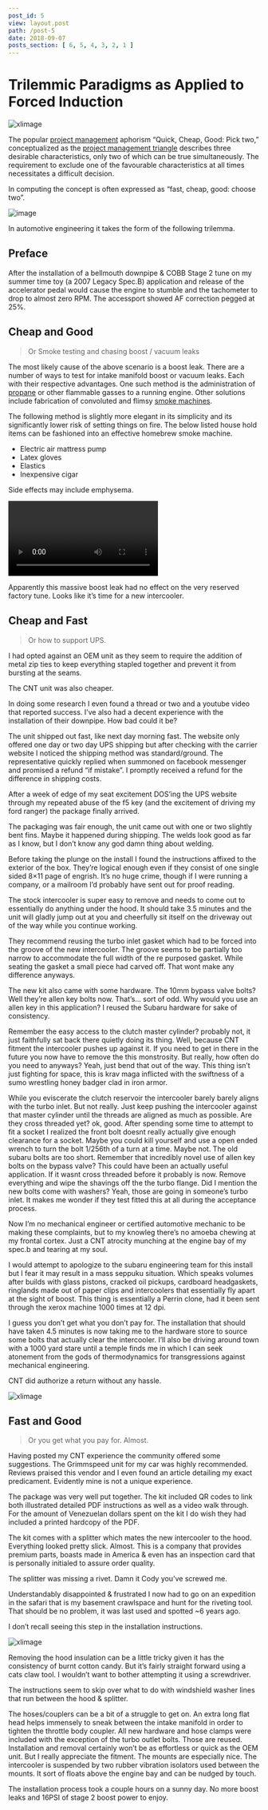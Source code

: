 ```yaml
---
post_id: 5
view: layout.post
path: /post-5
date: 2018-09-07
posts_section: [ 6, 5, 4, 3, 2, 1 ]
---
```


# Trilemmic Paradigms as Applied to Forced Induction

![xlimage](/assets/images/5/1.jpg)

The popular [project management](https://en.wikipedia.org/wiki/Project_management) aphorism “Quick, Cheap, Good: Pick two,” conceptualized as the [project management triangle](https://en.wikipedia.org/wiki/Project_management_triangle) describes three desirable characteristics, only two of which can be true simultaneously. The requirement to exclude one of the favourable characteristics at all times necessitates a difficult decision.

In computing the concept is often expressed as “fast, cheap, good: choose two”.

![image](/assets/images/5/2.png)

In automotive engineering it takes the form of the following trilemma.

## Preface

After the installation of a bellmouth downpipe & COBB Stage 2 tune on my summer time toy (a 2007 Legacy Spec.B) application and release of the accelerator pedal would cause the engine to stumble and the tachometer to drop to almost zero RPM.  The accessport showed AF correction pegged at 25%.

## Cheap and Good

> Or Smoke testing and chasing boost / vacuum leaks

The most likely cause of the above scenario is a boost leak.  There are a number of ways to test for intake manifold boost or vacuum leaks.  Each with their respective advantages. One such method is the administration of [propane](https://www.youtube.com/watch?v=qTzDY95aqXg&t=362s) or other flammable gasses to a running engine. Other solutions include fabrication of convoluted and flimsy [smoke machines](https://www.youtube.com/watch?v=FFlyAqiYMro&t=0).

The following method is slightly more elegant in its simplicity and its significantly lower risk of setting things on fire.  The below listed house hold items can be fashioned into an effective homebrew smoke machine.

- Electric air mattress pump
- Latex gloves
- Elastics
- Inexpensive cigar

Side effects may include emphysema.

![xlvideo](/assets/images/5/5.mp4)

Apparently this massive boost leak had no effect on the very reserved factory tune. Looks like it’s time for a new intercooler. 

## Cheap and Fast

> Or how to support UPS.

I had opted against an OEM unit as they seem to require the addition of metal zip ties to keep everything stapled together and prevent it from bursting at the seams.

The CNT unit was also cheaper.

In doing some research I even found a thread or two and a youtube video that reported success. I’ve also had a decent experience with the installation of their downpipe. How bad could it be?

The unit shipped out fast, like next day morning fast. The website only offered one day or two day UPS shipping but after checking with the carrier website I noticed the shipping method was standard/ground. The representative quickly replied when summoned on facebook messenger and promised a refund “if mistake”. I promptly received a refund for the difference in shipping costs.

After a week of edge of my seat excitement DOS’ing the UPS website through my repeated abuse of the f5 key (and the excitement of driving my ford ranger) the package finally arrived.

The packaging was fair enough, the unit came out with one or two slightly bent fins. Maybe it happened during shipping. The welds look good as far as I know, but I don’t know any god damn thing about welding.

Before taking the plunge on the install I found the instructions affixed to the exterior of the box. They’re logical enough even if they consist of one single sided 8×11 page of engrish. It’s no huge crime, though if I were running a company, or a mailroom I’d probably have sent out for proof reading.

The stock intercooler is super easy to remove and needs to come out to essentially do anything under the hood. It should take 3.5 minutes and the unit will gladly jump out at you and cheerfully sit itself on the driveway out of the way while you continue working.

They recommend reusing the turbo inlet gasket which had to be forced into the groove of the new intercooler. The groove seems to be partially too narrow to accommodate the full width of the re purposed gasket. While seating the gasket a small piece had carved off. That wont make any difference anyways.

The new kit also came with some hardware. The 10mm bypass valve bolts? Well they’re allen key bolts now. That’s… sort of odd. Why would you use an allen key in this application? I reused the Subaru hardware for sake of consistency.

Remember the easy access to the clutch master cylinder? probably not, it just faithfully sat back there quietly doing its thing. Well, because CNT fitment the intercooler pushes up against it. If you need to get in there in the future you now have to remove the this monstrosity. But really, how often do you need to anyways? Yeah, just bend that out of the way. This thing isn’t just fighting for space, this is krav maga inflicted with the swiftness of a sumo wrestling honey badger clad in iron armor.

While you eviscerate the clutch reservoir the intercooler barely barely aligns with the turbo inlet. But not really. Just keep pushing the intercooler against that master cylinder until the threads are aligned as much as possible. Are they cross threaded yet? ok, good. After spending some time to attempt to fit a socket I realized the front bolt doesnt really actually give enough clearance for a socket. Maybe you could kill yourself and use a open ended wrench to turn the bolt 1/256th of a turn at a time. Maybe not. The old subaru bolts are too short. Remember that incredibly novel use of allen key bolts on the bypass valve? This could have been an actually useful application. If it wasnt cross threaded before it probably is now. Remove everything and wipe the shavings off the the turbo flange. Did I mention the new bolts come with washers? Yeah, those are going in someone’s turbo inlet. It makes me wonder if they test fitted this at all during the acceptance process.

Now I’m no mechanical engineer or certified automotive mechanic to be making these complaints, but to my knowleg there’s no amoeba chewing at my frontal cortex. Just a CNT atrocity munching at the engine bay of my spec.b and tearing at my soul.

I would attempt to apologize to the subaru engineering team for this install but I fear it may result in a mass seppuku situation. Which speaks volumes after builds with glass pistons, cracked oil pickups, cardboard headgaskets, ringlands made out of paper clips and intercoolers that essentially fly apart at the sight of boost. This thing is essentially a Perrin clone, had it been sent through the xerox machine 1000 times at 12 dpi.

I guess you don’t get what you don’t pay for. The installation that should have taken 4.5 minutes is now taking me to the hardware store to source some bolts that actually clear the intercooler. I’ll also be driving around town with a 1000 yard stare until a temple finds me in which I can seek atonement from the gods of thermodynamics for transgressions against mechanical engineering.

CNT did authorize a return without any hassle.

![xlimage](/assets/images/5/3.jpg)

## Fast and Good

> Or you get what you pay for. Almost.

Having posted my CNT experience the community offered some suggestions.  The Grimmspeed unit for my car was highly recommended.  Reviews praised this vendor and I even found an article detailing my exact predicament.  Evidently mine is not a unique experience.

The package was very well put together. The kit included QR codes to link both illustrated detailed PDF instructions as well as a video walk through. For the amount of Venezuelan dollars spent on the kit I do wish they had included a printed hardcopy of the PDF.

The kit comes with a splitter which mates the new intercooler to the hood.  Everything looked pretty slick. Almost.  This is a company that provides premium parts, boasts made in America & even has an inspection card that is personally initialed to assure order quality.

The splitter was missing a rivet. Damn it Cody you’ve screwed me.

Understandably disappointed & frustrated I now had to go on an expedition in the safari that is my basement crawlspace and hunt for the riveting tool.  That should be no problem, it was last used and spotted ~6 years ago.

I don’t recall seeing this step in the installation instructions.

![xlimage](/assets/images/5/4.jpg)

Removing the hood insulation can be a little tricky given it has the consistency of burnt cotton candy. But it’s fairly straight forward using a cats claw tool.  I wouldn’t want to bother attempting it using a screwdriver.

The instructions seem to skip over what to do with windshield washer lines that run between the hood & splitter.

The hoses/couplers can be a bit of a struggle to get on.  An extra long flat head helps immensely to sneak between the intake manifold in order to tighten the throttle body coupler.  All new hardware and hose clamps were included with the exception of the turbo outlet bolts. Those are reused.  Installation and removal certainly won’t be as effortless or quick as the OEM unit.  But I really appreciate the fitment.  The mounts are especially nice. The intercooler is suspended by two rubber vibration isolators used between the mounts.  It sort of floats above the engine bay and can be nudged by touch.

The installation process took a couple hours on a sunny day.  No more boost leaks and 16PSI of stage 2 boost power to enjoy.
